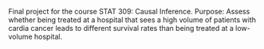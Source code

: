 Final project for the course STAT 309: Causal Inference. 
Purpose: Assess whether being treated at a hospital that sees a high volume of patients with cardia cancer leads to different survival rates than being treated at a low-volume hospital.

